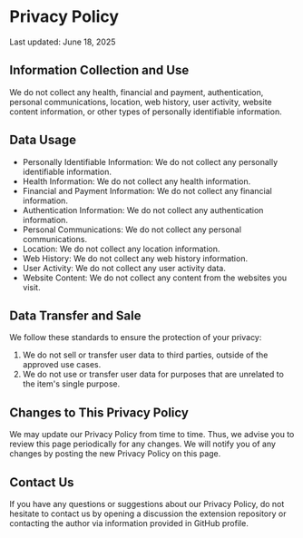 # Privacy Policy
Last updated: June 18, 2025

## Information Collection and Use
We do not collect any health, financial and payment, authentication, personal communications, location, web history, user activity, website content information, or other types of personally identifiable information.

## Data Usage
* Personally Identifiable Information: We do not collect any personally identifiable information.
* Health Information: We do not collect any health information.
* Financial and Payment Information: We do not collect any financial information.
* Authentication Information: We do not collect any authentication information.
* Personal Communications: We do not collect any personal communications.
* Location: We do not collect any location information.
* Web History: We do not collect any web history information.
* User Activity: We do not collect any user activity data.
* Website Content: We do not collect any content from the websites you visit.


## Data Transfer and Sale
We follow these standards to ensure the protection of your privacy:

1. We do not sell or transfer user data to third parties, outside of the approved use cases.
2. We do not use or transfer user data for purposes that are unrelated to the item's single purpose.

## Changes to This Privacy Policy
We may update our Privacy Policy from time to time. Thus, we advise you to review this page periodically for any changes. We will notify you of any changes by posting the new Privacy Policy on this page.

## Contact Us
If you have any questions or suggestions about our Privacy Policy, do not hesitate to contact us by opening a discussion the extension repository or contacting the author via information provided in GitHub profile.
